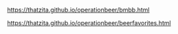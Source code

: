 https://thatzita.github.io/operationbeer/bmbb.html


https://thatzita.github.io/operationbeer/beerfavorites.html
